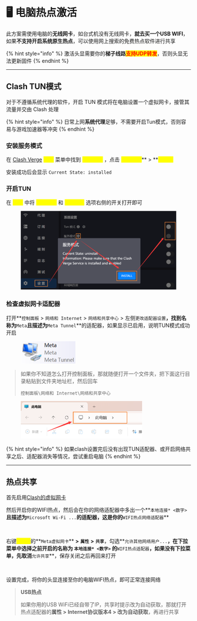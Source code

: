 # 🖥️ 电脑热点激活

此方案需使用电脑的**无线网卡**，如台式机没有无线网卡，**就去买一个USB WIFI**，如果**不支持开启系统原生热点**，可以使用网上搜索的免费热点软件进行共享

{% hint style="info" %}
激活头显需要你的**梯子线路**<mark style="color:red;">**支持UDP转发**</mark>，否则头显无法更新固件‌
{% endhint %}

***

## Clash TUN模式

对于不遵循系统代理的软件，开启 TUN 模式将在电脑设置一个虚拟网卡，接管其流量并交由 Clash 处理

{% hint style="info" %}
日常上网**系统代理**足够，不需要开启Tun模式，否则容易与游戏加速器等冲突
{% endhint %}

### 安装服务模式

在 [Clash Verge](clash/) <mark style="color:yellow;">**设置**</mark> 菜单中找到 <mark style="color:yellow;">**服务模式**</mark> ，点击 <mark style="color:yellow;">**盾牌图标**</mark>** > **<mark style="color:yellow;">**Install**</mark>

安装成功后会显示 `Current State: installed`

### 开启TUN

在 <mark style="color:yellow;">**设置**</mark> 中将 <mark style="color:yellow;">**服务模式**</mark> 和 <mark style="color:yellow;">**Tun模式**</mark> 选项右侧的开关打开即可

<div align="left">

<figure><img src="../.gitbook/assets/clash_service_install.png" alt=""><figcaption></figcaption></figure>

</div>

### 检查虚拟网卡适配器

打开**`控制面板` > `网络和 Internet` > `网络和共享中心` > 左侧`更改适配器设置`**，找到名称为**`Meta`**且描述为**`Meta Tunnel`**的适配器，如果显示已启用，说明TUN模式成功开启

<div align="left">

<figure><img src="../.gitbook/assets/meta_adapter.png" alt="" width="149"><figcaption></figcaption></figure>

</div>

> 如果你不知道怎么打开控制面板，那就随便打开一个文件夹，把下面这行目录粘贴到文件夹地址栏，然后回车
>
> ```
> 控制面板\网络和 Internet\网络和共享中心
> ```

<div align="left">

<figure><img src="../.gitbook/assets/folder_path.png" alt="" width="331"><figcaption></figcaption></figure>

</div>

{% hint style="info" %}
如果clash设置完后没有出现TUN适配器、或开启网络共享之后、适配器消失等情况，尝试重启电脑
{% endhint %}

***

## 热点共享 <a href="#re-dian-gong-xiang" id="re-dian-gong-xiang"></a>

首先启用[Clash的虚拟网卡](clash/clash-tun.md)

然后开启你的WIFI热点，然后会在你的网络适配器中多出一个**`本地连接* <数字>`**且描述为**`Microsoft Wi-Fi ...`**的适配器，这是你的**`WIFI热点网络适配器`**

<div align="left">

<img src="https://fastly.jsdelivr.net/gh/EYW-015/Oculus-guide-China/img/clash/clash9.png" alt="">

</div>

右键<mark style="color:yellow;">**Clash**</mark>的**`Meta虚拟网卡`** **>** **`属性`** **>** **`共享`**，勾选**`允许其他网络用户...`**，在下拉菜单中选择之前开启的名称为 **`本地连接* <数字>`** 的**`WIFI热点适配器`**，如果没有下拉菜单，先取消**`允许共享`**，保存关闭之后再回来打开​

<div align="left">

<img src="https://fastly.jsdelivr.net/gh/EYW-015/Oculus-guide-China/img/clash/clash10.png" alt="">

</div>

设置完成，将你的头显连接至你的电脑WIFI热点，即可正常连接网络

> **USB热点**
>
> 如果你用的USB WiFi已经自带了IP，共享时提示改为自动获取，那就打开热点适配器的**属性 > Internet协议版本4 > 改为自动获取**，再进行共享

